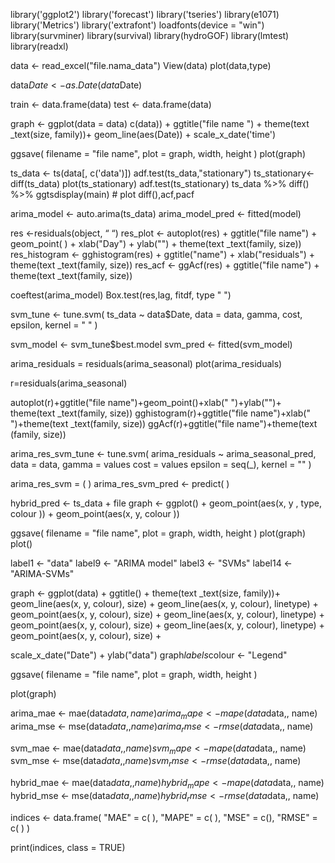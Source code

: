 library('ggplot2')
library('forecast')
library('tseries')
library(e1071)
library('Metrics')
library('extrafont')
loadfonts(device = "win")
library(survminer)
library(survival)
library(hydroGOF)
library(lmtest)
library(readxl)

data <- read_excel("file.nama_data") 
View(data)
plot(data,type)

data$Date <- as.Date(data$Date)

train <- data.frame(data) 
test <- data.frame(data) 

graph <- ggplot(data = data) c(data)) +
  ggtitle("file name ") +
  theme(text _text(size,  family))+
  geom_line(aes(Date)) + scale_x_date('time') 

ggsave(
  filename = "file name",
  plot = graph,
  width,
  height 
)
plot(graph)

ts_data <- ts(data[, c('data')])
adf.test(ts_data,"stationary")
ts_stationary<-diff(ts_data)
plot(ts_stationary)
adf.test(ts_stationary)
ts_data %>% diff() %>% ggtsdisplay(main) # plot diff(),acf,pacf

arima_model <- auto.arima(ts_data)
arima_model_pred <- fitted(model)

res <-residuals(object, “ “)
res_plot <- autoplot(res) + ggtitle("file name") +
 geom_point( ) + xlab("Day") + ylab("") +
 theme(text _text(family, size))
res_histogram <- gghistogram(res) + ggtitle("name") +
 xlab("residuals") + theme(text _text(family, size))
res_acf <- ggAcf(res) + ggtitle("file name") +
 theme(text _text(family, size))

coeftest(arima_model)
Box.test(res,lag, fitdf, type " ")

svm_tune <- tune.svm(
  ts_data ~ data$Date,
  data = data,
  gamma,
  cost, 
  epsilon,
  kernel = " "
)

svm_model <- svm_tune$best.model
svm_pred <- fitted(svm_model)

arima_residuals = residuals(arima_seasonal)
plot(arima_residuals)

r=residuals(arima_seasonal)

autoplot(r)+ggtitle("file name")+geom_point()+xlab(" ")+ylab("")+ theme(text _text(family, size))
gghistogram(r)+ggtitle("file name")+xlab(" ")+theme(text _text(family, size))
ggAcf(r)+ggtitle("file name")+theme(text (family, size))

arima_res_svm_tune <- tune.svm(
  arima_residuals ~ arima_seasonal_pred,
  data = data,
  gamma = values
  cost = values
  epsilon = seq(_),
  kernel = ""
)

arima_res_svm = ( )
arima_res_svm_pred <- predict( )

hybrid_pred <- ts_data + file
graph <- ggplot() +
  geom_point(aes(x, y , type, colour )) +
  geom_point(aes(x, y, colour ))

ggsave(
  filename = "file name",
  plot = graph,
  width,
  height 
)
plot(graph)
plot()


label1 <- "data"
label9 <- "ARIMA model"
label3 <- "SVMs"
label14 <- "ARIMA-SVMs"

graph <- ggplot(data) +
  ggtitle() +
  theme(text _text(size,  family))+
  geom_line(aes(x, y, colour), size) +
  geom_line(aes(x, y, colour), linetype) +
  geom_point(aes(x, y, colour), size) +
  geom_line(aes(x, y, colour), linetype) +
  geom_point(aes(x, y, colour), size) +
  geom_line(aes(x, y, colour), linetype) +
  geom_point(aes(x, y, colour), size) +

  scale_x_date("Date") +
  ylab("data")
graph$labels$colour <- "Legend"


ggsave(
  filename = "file name",
  plot = graph,
  width,
  height 
)

plot(graph)

arima_mae <- mae(data$data, name)
arima_mape <- mape(data$data,, name)
arima_mse <- mse(data$data,, name)
arima_rmse <- rmse(data$data,, name)

svm_mae <- mae(data$data,, name)
svm_mape <- mape(data$data,, name)
svm_mse <- mse(data$data,, name)
svm_rmse <- rmse(data$data,, name)

hybrid_mae <- mae(data$data,, name)
hybrid_mape <- mape(data$data,, name)
hybrid_mse <- mse(data$data,, name)
hybrid_rmse <- rmse(data$data,, name)

indices <- data.frame(
  "MAE" = c( ),
  "MAPE" = c( ),
  "MSE" = c(),
  "RMSE" = c( )
)

print(indices, class = TRUE)
